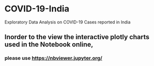 # COVID-19-India
Exploratory Data Analysis on COVID-19 Cases reported in India

## Inorder to the view the interactive plotly charts used in the Notebook online, 
### please use https://nbviewer.jupyter.org/
